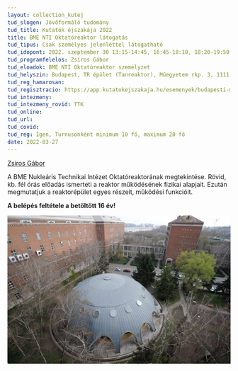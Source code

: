 ```yaml
---
layout: collection_kutej
tud_slogen: Jövőformáló tudomány
tud_title: Kutatók éjszakája 2022
title: BME NTI Oktatóreaktor látogatás
tud_tipus: Csak személyes jelenléttel látogatható
tud_idopont: 2022. szeptember 30 13:15-14:45, 16:45-18:10, 18:20-19:50
tud_programfelelos: Zsíros Gábor
tud_eloadok: BME NTI Oktatóreaktor személyzet
tud_helyszin: Budapest, TR épület (Tanreaktor), Műegyetem rkp. 3, 1111
tud_reg_hamarosan:
tud_regisztracio: https://app.kutatokejszakaja.hu/esemenyek/budapesti-muszaki-es-gazdasagtudomanyi-egyetem/bme-nti-oktatoreaktor-latogatas
tud_intezmeny:
tud_intezmeny_rovid: TTK
tud_online:
tud_url:
tud_covid:
tud_reg: Igen, Turnusonként minimum 10 fő, maximum 20 fő
date: 2022-03-27
---
```



<a href="http://www.reak.bme.hu/munkatars/oktatok/zsiros-gabor.html" target="_blank"> Zsíros Gábor</a> 

A BME Nukleáris Technikai Intézet Oktatóreaktorának megtekintése. Rövid, kb. fél órás előadás ismerteti a reaktor működésének fizikai alapjait. Ezután megmutatjuk a reaktorépület egyes részeit, működési funkcióit.

<b>A belépés feltétele a betöltött 16 év!</b>

<img src="images/BME-NTI-oktatoreaktor-latogatas.jpg" max-width="500" class="center"> 